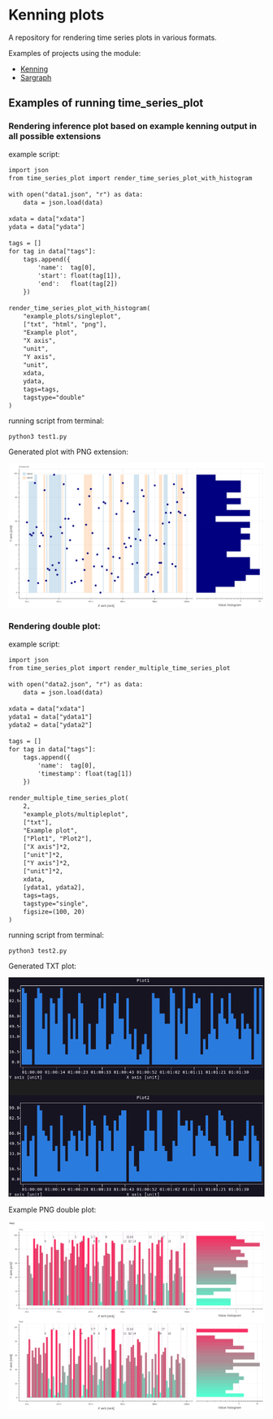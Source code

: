# Kenning plots

A repository for rendering time series plots in various formats.

Examples of projects using the module:

* [Kenning](https://github.com/antmicro/kenning)
* [Sargraph](https://github.com/antmicro/sargraph)

## Examples of running time_series_plot

### Rendering inference plot based on example kenning output in all possible extensions

example script:

```python:
import json
from time_series_plot import render_time_series_plot_with_histogram

with open("data1.json", "r") as data:
    data = json.load(data)

xdata = data["xdata"]
ydata = data["ydata"]

tags = []
for tag in data["tags"]:
    tags.append({
        'name':  tag[0],
        'start': float(tag[1]),
        'end':   float(tag[2])
    })

render_time_series_plot_with_histogram(
    "example_plots/singleplot",
    ["txt", "html", "png"],
    "Example plot",
    "X axis",
    "unit",
    "Y axis",
    "unit",
    xdata,
    ydata,
    tags=tags,
    tagstype="double"
)
```

running script from terminal: 


```
python3 test1.py
```

Generated plot with PNG extension:

![inference plot](example_plots/singleplot.png)


### Rendering double plot:

example script:

```
import json
from time_series_plot import render_multiple_time_series_plot

with open("data2.json", "r") as data:
    data = json.load(data)

xdata = data["xdata"]
ydata1 = data["ydata1"]
ydata2 = data["ydata2"]

tags = []
for tag in data["tags"]:
    tags.append({
        'name':  tag[0],
        'timestamp': float(tag[1])
    })

render_multiple_time_series_plot(
    2,
    "example_plots/multipleplot",
    ["txt"],
    "Example plot",
    ["Plot1", "Plot2"],
    ["X axis"]*2,
    ["unit"]*2,
    ["Y axis"]*2,
    ["unit"]*2,
    xdata,
    [ydata1, ydata2],
    tags=tags,
    tagstype="single",
    figsize=(100, 20)
)
```

running script from terminal: 


```
python3 test2.py
```

Generated TXT plot:

![txt plot](example_plots/txtplot.png)

Example PNG double plot:

![interactive sargraph](example_plots/multipleplot.png)